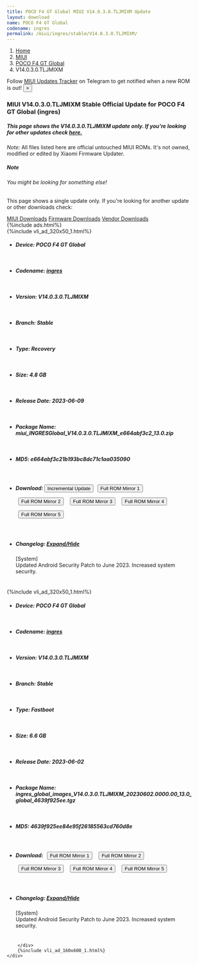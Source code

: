 ```yaml
---
title: POCO F4 GT Global MIUI V14.0.3.0.TLJMIXM Update
layout: download
name: POCO F4 GT Global
codename: ingres
permalink: /miui/ingres/stable/V14.0.3.0.TLJMIXM/
---
```

<nav aria-label="breadcrumb">
    <ol class="breadcrumb">
        <li class="breadcrumb-item"><a href="/">Home</a></li>
        <li class="breadcrumb-item"><a href="/miui/">MIUI</a></li>
        <li class="breadcrumb-item"><a href="/miui/ingres/">POCO F4 GT Global</a></li>
        <li class="breadcrumb-item active" aria-current="page">V14.0.3.0.TLJMIXM</li>
    </ol>
</nav>
<div class="alert alert-primary alert-dismissible fade show" role="alert">
    Follow <a href="https://t.me/MIUIUpdatesTracker" class="alert-link">MIUI Updates Tracker</a> on Telegram to get
    notified when a new ROM is out!
    <button type="button" class="close" data-dismiss="alert" aria-label="Close">
        <span aria-hidden="true">&times;</span>
    </button>
</div>
<div class="col-12 mx-auto">
    <h3 class="title bg-light p-2 rounded">MIUI V14.0.3.0.TLJMIXM Stable Official Update for POCO F4 GT Global (ingres)</h3>
    <h5>This page shows the V14.0.3.0.TLJMIXM update only. If you're looking for other updates check
        <a href="/miui/ingres/">here.</a></h5>
    <p><i>Note: </i>All files listed here are official untouched MIUI ROMs.
        It's not owned, modified or edited by Xiaomi Firmware Updater.</p>
    <div class="card">
        <div class="card-body">
            <h5 class="card-title">Note</h5>
            <h6 class="card-subtitle mb-2 text-muted">You might be looking for something else!</h6>
            <p class="card-text">This page shows a single update only.
                If you're looking for another update or other downloads check:</p>
            <a href="/miui/" class="card-link">MIUI Downloads</a>
            <a href="/firmware/" class="card-link">Firmware Downloads</a>
            <a href="/vendor/" class="card-link">Vendor Downloads</a>
        </div>
    </div>
    {%include ads.html%}
    <div class="row justify-content-center">
        <div class="col-10" id="downloads">
                    <div class="card card-body">
            {%include vli_ad_320x50_1.html%}
            <ul class="list-unstyled">
                <li style="padding-bottom: 10px;">
                    <h5><b>Device: </b>POCO F4 GT Global</h5>
                </li>
                <li style="padding-bottom: 10px;">
                    <h5><b>Codename: </b> <a href="/miui/ingres/" target="_blank">ingres</a> </h5>
                </li>
                <li style="padding-bottom: 10px;">
                    <h5><b>Version: </b>V14.0.3.0.TLJMIXM</h5>
                </li>
                <li style="padding-bottom: 10px;">
                    <h5><b>Branch: </b>Stable</h5>
                </li>
                <li style="padding-bottom: 10px;">
                    <h5><b>Type: </b>Recovery</h5>
                </li>
                <li style="padding-bottom: 10px;">
                    <h5><b>Size: </b>4.8 GB</h5>
                </li>
                <li style="padding-bottom: 10px;">
                    <h5><b>Release Date: </b>2023-06-09</h5>
                </li>
                <li style="padding-bottom: 10px;">
                    <h5><b>Package Name: </b><span id="filename" class="text-dark">miui_INGRESGlobal_V14.0.3.0.TLJMIXM_e664abf3c2_13.0.zip</span></h5>
                </li>
                <li style="padding-bottom: 10px;">
                    <h5><b>MD5: </b><span id="md5" class="text-muted">e664abf3c21b193bc8dc71c1aa035090</span></h5>
                </li>
                <li style="padding-bottom: 10px;">
                    <h5><b>Download: </b><button type="button" id="incremental_download" class="btn btn-warning" onclick="window.open('https://bigota.d.miui.com/V14.0.3.0.TLJMIXM/miui-blockota-ingres_global-V14.0.2.0.TLJMIXM-V14.0.3.0.TLJMIXM-657efd8254-13.0.zip', '_blank');"><i class="fa fa-download"></i> Incremental Update</button> <button type="button" id="download" class="btn btn-primary" style="margin: 7px;" onclick="window.open('https://cdn-ota.azureedge.net/V14.0.3.0.TLJMIXM/miui_INGRESGlobal_V14.0.3.0.TLJMIXM_e664abf3c2_13.0.zip', '_blank');"><i class="fa fa-download"></i> Full ROM Mirror 1</button> <button type="button" id="download" class="btn btn-primary" style="margin: 7px;" onclick="window.open('https://cdnorg.d.miui.com/V14.0.3.0.TLJMIXM/miui_INGRESGlobal_V14.0.3.0.TLJMIXM_e664abf3c2_13.0.zip', '_blank');"><i class="fa fa-download"></i> Full ROM Mirror 2</button> <button type="button" id="download" class="btn btn-primary" style="margin: 7px;" onclick="window.open('https://bn.d.miui.com/V14.0.3.0.TLJMIXM/miui_INGRESGlobal_V14.0.3.0.TLJMIXM_e664abf3c2_13.0.zip', '_blank');"><i class="fa fa-download"></i> Full ROM Mirror 3</button> <button type="button" id="download" class="btn btn-primary" style="margin: 7px;" onclick="window.open('https://bigota.d.miui.com/V14.0.3.0.TLJMIXM/miui_INGRESGlobal_V14.0.3.0.TLJMIXM_e664abf3c2_13.0.zip', '_blank');"><i class="fa fa-download"></i> Full ROM Mirror 4</button> <button type="button" id="download" class="btn btn-primary" style="margin: 7px;" onclick="window.open('https://hugeota.d.miui.com/V14.0.3.0.TLJMIXM/miui_INGRESGlobal_V14.0.3.0.TLJMIXM_e664abf3c2_13.0.zip', '_blank');"><i class="fa fa-download"></i> Full ROM Mirror 5</button></h5>
                </li>
                <li style="padding-bottom: 10px;">
                    <h5><b>Changelog: </b><a href="#ingres_1_changelog" data-toggle="collapse" role="button"
                            aria-expanded="false" aria-controls="ingres_1_changelog"> <i class="fa fa-arrow-down"
                                aria-hidden="true"></i> Expand/Hide</a></h5>
                    <div class="collapse" id="ingres_1_changelog">
                        <p id="changelog_text">[System]<br>Updated Android Security Patch to June 2023. Increased system security.</p>
                    </div>
                </li>
            </ul>
        </div>
        <div class="card card-body">
            {%include vli_ad_320x50_1.html%}
            <ul class="list-unstyled">
                <li style="padding-bottom: 10px;">
                    <h5><b>Device: </b>POCO F4 GT Global</h5>
                </li>
                <li style="padding-bottom: 10px;">
                    <h5><b>Codename: </b> <a href="/miui/ingres/" target="_blank">ingres</a> </h5>
                </li>
                <li style="padding-bottom: 10px;">
                    <h5><b>Version: </b>V14.0.3.0.TLJMIXM</h5>
                </li>
                <li style="padding-bottom: 10px;">
                    <h5><b>Branch: </b>Stable</h5>
                </li>
                <li style="padding-bottom: 10px;">
                    <h5><b>Type: </b>Fastboot</h5>
                </li>
                <li style="padding-bottom: 10px;">
                    <h5><b>Size: </b>6.6 GB</h5>
                </li>
                <li style="padding-bottom: 10px;">
                    <h5><b>Release Date: </b>2023-06-02</h5>
                </li>
                <li style="padding-bottom: 10px;">
                    <h5><b>Package Name: </b><span id="filename" class="text-dark">ingres_global_images_V14.0.3.0.TLJMIXM_20230602.0000.00_13.0_global_4639f925ee.tgz</span></h5>
                </li>
                <li style="padding-bottom: 10px;">
                    <h5><b>MD5: </b><span id="md5" class="text-muted">4639f925ee84e95f26185563cd760d8e</span></h5>
                </li>
                <li style="padding-bottom: 10px;">
                    <h5><b>Download: </b> <button type="button" id="download" class="btn btn-primary" style="margin: 7px;" onclick="window.open('https://cdn-ota.azureedge.net/V14.0.3.0.TLJMIXM/ingres_global_images_V14.0.3.0.TLJMIXM_20230602.0000.00_13.0_global_4639f925ee.tgz', '_blank');"><i class="fa fa-download"></i> Full ROM Mirror 1</button> <button type="button" id="download" class="btn btn-primary" style="margin: 7px;" onclick="window.open('https://cdnorg.d.miui.com/V14.0.3.0.TLJMIXM/ingres_global_images_V14.0.3.0.TLJMIXM_20230602.0000.00_13.0_global_4639f925ee.tgz', '_blank');"><i class="fa fa-download"></i> Full ROM Mirror 2</button> <button type="button" id="download" class="btn btn-primary" style="margin: 7px;" onclick="window.open('https://bn.d.miui.com/V14.0.3.0.TLJMIXM/ingres_global_images_V14.0.3.0.TLJMIXM_20230602.0000.00_13.0_global_4639f925ee.tgz', '_blank');"><i class="fa fa-download"></i> Full ROM Mirror 3</button> <button type="button" id="download" class="btn btn-primary" style="margin: 7px;" onclick="window.open('https://bigota.d.miui.com/V14.0.3.0.TLJMIXM/ingres_global_images_V14.0.3.0.TLJMIXM_20230602.0000.00_13.0_global_4639f925ee.tgz', '_blank');"><i class="fa fa-download"></i> Full ROM Mirror 4</button> <button type="button" id="download" class="btn btn-primary" style="margin: 7px;" onclick="window.open('https://hugeota.d.miui.com/V14.0.3.0.TLJMIXM/ingres_global_images_V14.0.3.0.TLJMIXM_20230602.0000.00_13.0_global_4639f925ee.tgz', '_blank');"><i class="fa fa-download"></i> Full ROM Mirror 5</button></h5>
                </li>
                <li style="padding-bottom: 10px;">
                    <h5><b>Changelog: </b><a href="#ingres_2_changelog" data-toggle="collapse" role="button"
                            aria-expanded="false" aria-controls="ingres_2_changelog"> <i class="fa fa-arrow-down"
                                aria-hidden="true"></i> Expand/Hide</a></h5>
                    <div class="collapse" id="ingres_2_changelog">
                        <p id="changelog_text">[System]<br>Updated Android Security Patch to June 2023. Increased system security.</p>
                    </div>
                </li>
            </ul>
        </div>

        </div>
        {%include vli_ad_160x600_1.html%}
    </div>
</div>
